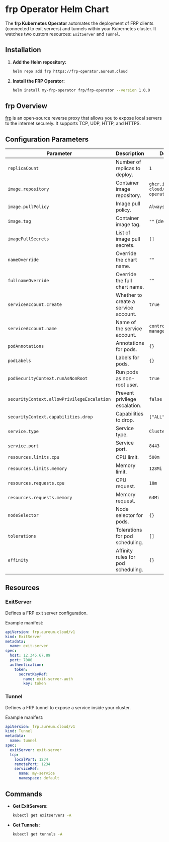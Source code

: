 # frp Operator Helm Chart

The **frp Kubernetes Operator** automates the deployment of FRP clients (connected to exit servers) and tunnels within your Kubernetes cluster. It watches two custom resources: `ExitServer` and `Tunnel`.

## Installation

1. **Add the Helm repository:**

   ```bash
   helm repo add frp https://frp-operator.aureum.cloud
   ```

2. **Install the FRP Operator:**

   ```bash
   helm install my-frp-operator frp/frp-operator --version 1.0.0
   ```

## frp Overview

[frp](https://github.com/fatedier/frp) is an open-source reverse proxy that allows you to expose local servers to the internet securely. It supports TCP, UDP, HTTP, and HTTPS.

## Configuration Parameters

| Parameter                 | Description                        | Default                                |
|---------------------------|------------------------------------|----------------------------------------|
| `replicaCount`            | Number of replicas to deploy.     | `1`                                    |
| `image.repository`        | Container image repository.       | `ghcr.io/aureum-cloud/frp-operator`    |
| `image.pullPolicy`        | Image pull policy.                | `Always`                               |
| `image.tag`               | Container image tag.              | `""` (default tag)                     |
| `imagePullSecrets`        | List of image pull secrets.       | `[]`                                   |
| `nameOverride`            | Override the chart name.          | `""`                                   |
| `fullnameOverride`        | Override the full chart name.     | `""`                                   |
| `serviceAccount.create`   | Whether to create a service account. | `true`                              |
| `serviceAccount.name`     | Name of the service account.      | `controller-manager`                   |
| `podAnnotations`          | Annotations for pods.             | `{}`                                   |
| `podLabels`               | Labels for pods.                  | `{}`                                   |
| `podSecurityContext.runAsNonRoot` | Run pods as non-root user.      | `true`                              |
| `securityContext.allowPrivilegeEscalation` | Prevent privilege escalation. | `false`                          |
| `securityContext.capabilities.drop` | Capabilities to drop.         | `["ALL"]`                         |
| `service.type`            | Service type.                     | `ClusterIP`                            |
| `service.port`            | Service port.                     | `8443`                                 |
| `resources.limits.cpu`    | CPU limit.                        | `500m`                                 |
| `resources.limits.memory` | Memory limit.                     | `128Mi`                                |
| `resources.requests.cpu`  | CPU request.                      | `10m`                                  |
| `resources.requests.memory` | Memory request.                 | `64Mi`                                 |
| `nodeSelector`            | Node selector for pods.           | `{}`                                   |
| `tolerations`             | Tolerations for pod scheduling.   | `[]`                                   |
| `affinity`                | Affinity rules for pod scheduling.| `{}`                                   |

## Resources

### ExitServer

Defines a FRP exit server configuration.

Example manifest:

```yaml
apiVersion: frp.aureum.cloud/v1
kind: ExitServer
metadata:
  name: exit-server
spec:
  host: 12.345.67.89
  port: 7000
  authentication:
    token:
      secretKeyRef:
        name: exit-server-auth
        key: token
```

### Tunnel

Defines a FRP tunnel to expose a service inside your cluster.

Example manifest:

```yaml
apiVersion: frp.aureum.cloud/v1
kind: Tunnel
metadata:
  name: tunnel
spec:
  exitServer: exit-server
  tcp:
    localPort: 1234
    remotePort: 1234
    serviceRef:
      name: my-service
      namespace: default
```

## Commands

- **Get ExitServers:**

   ```bash
   kubectl get exitservers -A
   ```

- **Get Tunnels:**

   ```bash
   kubectl get tunnels -A
   ```
